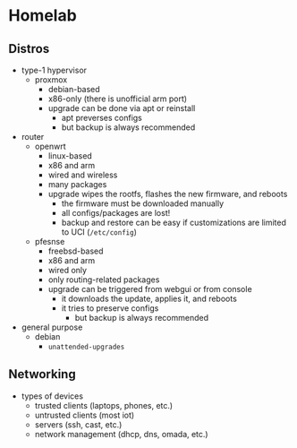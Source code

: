 Homelab
=======

## Distros

- type-1 hypervisor
  - proxmox
    - debian-based
    - x86-only (there is unofficial arm port)
    - upgrade can be done via apt or reinstall
      - apt preverses configs
      - but backup is always recommended
- router
  - openwrt
    - linux-based
    - x86 and arm
    - wired and wireless
    - many packages
    - upgrade wipes the rootfs, flashes the new firmware, and reboots
      - the firmware must be downloaded manually
      - all configs/packages are lost!
      - backup and restore can be easy if customizations are limited to UCI
        (`/etc/config`)
  - pfesnse
    - freebsd-based
    - x86 and arm
    - wired only
    - only routing-related packages
    - upgrade can be triggered from webgui or from console
      - it downloads the update, applies it, and reboots
      - it tries to preserve configs
        - but backup is always recommended
- general purpose
  - debian
    - `unattended-upgrades`

## Networking

- types of devices
  - trusted clients (laptops, phones, etc.)
  - untrusted clients (most iot)
  - servers (ssh, cast, etc.)
  - network management (dhcp, dns, omada, etc.)
